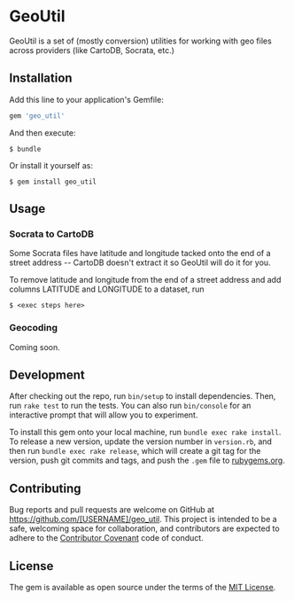 # GeoUtil

GeoUtil is a set of (mostly conversion) utilities for working with geo files across providers (like CartoDB, Socrata, etc.)

## Installation

Add this line to your application's Gemfile:

```ruby
gem 'geo_util'
```

And then execute:

    $ bundle

Or install it yourself as:

    $ gem install geo_util

## Usage

### Socrata to CartoDB
Some Socrata files have latitude and longitude tacked onto the end of a street address -- CartoDB doesn't extract it so GeoUtil will do it for you.

To remove latitude and longitude from the end of a street address and add columns LATITUDE and LONGITUDE to a dataset, run

    $ <exec steps here>

### Geocoding
Coming soon.

## Development

After checking out the repo, run `bin/setup` to install dependencies. Then, run `rake test` to run the tests. You can also run `bin/console` for an interactive prompt that will allow you to experiment.

To install this gem onto your local machine, run `bundle exec rake install`. To release a new version, update the version number in `version.rb`, and then run `bundle exec rake release`, which will create a git tag for the version, push git commits and tags, and push the `.gem` file to [rubygems.org](https://rubygems.org).

## Contributing

Bug reports and pull requests are welcome on GitHub at https://github.com/[USERNAME]/geo_util. This project is intended to be a safe, welcoming space for collaboration, and contributors are expected to adhere to the [Contributor Covenant](http://contributor-covenant.org) code of conduct.


## License

The gem is available as open source under the terms of the [MIT License](http://opensource.org/licenses/MIT).


